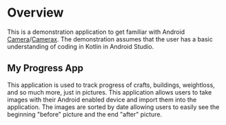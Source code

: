 
# Overview

This is a demonstration application to get familiar with Android [Camera](https://developer.android.com/training/camera)/[Camerax](https://developer.android.com/training/camerax). 
The demonstration assumes that the user has a basic understanding of coding in Kotlin in Android Studio.

## My Progress App

This application is used to track progress of crafts, buildings, weightloss, and so much more, just in pictures. This application allows users to take images with their Android enabled device and import them into the application. The images are sorted by date allowing users to easily see the beginning "before" picture and the end "after" picture.
